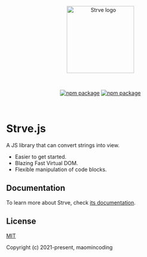 <p align="center">
  <a href="https://github.com/maomincoding/strve" target="_blank" rel="noopener noreferrer">
    <img width="180" src="https://maomincoding.github.io/strve-doc/logo.png" alt="Strve logo">
  </a>
</p>
<br/>
<p align="center">
  <a href="https://npmjs.com/package/strve-js"><img src="https://badgen.net/npm/v/strve-js" alt="npm package"></a>
  <a href="https://npmjs.com/package/strve-js"><img src="https://badgen.net/npm/license/strve-js" alt="npm package"></a>
</p>
<br/>

# Strve.js

A JS library that can convert strings into view.

- Easier to get started.
- Blazing Fast Virtual DOM.
- Flexible manipulation of code blocks.

## Documentation

To learn more about Strve, check [its documentation](https://maomincoding.github.io/strve-doc/).

## License

[MIT](http://opensource.org/licenses/MIT)

Copyright (c) 2021-present, maomincoding
